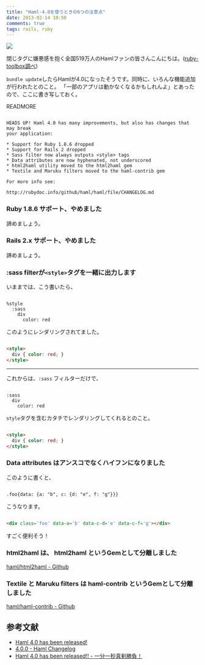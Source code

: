 ```yaml
---
title: "Haml-4.0を使うときの6つの注意点"
date: 2013-02-14 18:50
comments: true
tags: rails, ruby
---
```


<img class='img-thumbnail img-responsive' src='/images/2013/haml.png' />

閉じタグに嫌悪感を抱く全国519万人のHamlファンの皆さんこんにちは。([ruby-toolbox調べ](https://www.ruby-toolbox.com/))

`bundle update`したらHamlが4.0になったそうです。同時に、いろんな機能追加が行われたとのこと。
「一部のアプリは動かなくなるかもしれんよ」とあったので、ここに書き写しておく。

READMORE

```

HEADS UP! Haml 4.0 has many improvements, but also has changes that may break
your application:

* Support for Ruby 1.8.6 dropped
* Support for Rails 2 dropped
* Sass filter now always outputs <style> tags
* Data attributes are now hyphenated, not underscored
* html2haml utility moved to the html2haml gem
* Textile and Maruku filters moved to the haml-contrib gem

For more info see:

http://rubydoc.info/github/haml/haml/file/CHANGELOG.md
```
### Ruby 1.8.6 サポート、やめました

諦めましょう。

### Rails 2.x サポート、やめました

諦めましょう。

### :sass filterが`<style>`タグを一緒に出力します

いままでは、こう書いたら、

``` haml

%style
  :sass
    div
      color: red
```

このようにレンダリングされてました。

``` html

<style>
  div { color: red; }
</style>
```
---

これからは、`:sass` フィルターだけで、

``` haml

:sass
  div
    color: red
```

`style`タグを含むカタチでレンダリングしてくれるとのこと。

``` html

<style>
  div { color: red; }
</style>
```

### Data attributes はアンスコでなくハイフンになりました

このように書くと、

``` haml

.foo{data: {a: "b", c: {d: "e", f: "g"}}}
```

こうなります。

``` html

<div class='foo' data-a='b' data-c-d='e' data-c-f='g'></div>
```

すごく便利そう！

### html2haml は、 html2haml というGemとして分離しました

[haml/html2haml - Github](https://github.com/haml/html2haml)

### Textile と Maruku filters は haml-contrib というGemとして分離しました

[haml/haml-contrib - Github](https://github.com/haml/haml-contrib)

## 参考文献

- [Haml 4.0 has been released!](http://blog.haml.info/post/42998475354/haml-4-0-has-been-released)
- [4.0.0 - Haml Changelog](http://haml.info/docs/yardoc/file.CHANGELOG.html#400)
- [Haml 4.0 has been released!! - 一分一秒真剣勝負！](http://yatmsu.hatenablog.com/entry/2013/02/14/Haml_4_0_has_been_released%21%21)

